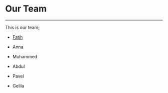 # Our Team

---
This is our team;

* [Fatih](./Fatih.md)

* Anna

* Muhammed

* Abdul

* Pavel

* Gelila
